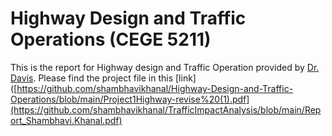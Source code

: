 # Highway Design and Traffic Operations (CEGE 5211) 
This is the report for Highway design and Traffic Operation provided by [Dr. Davis](https://cse.umn.edu/cege/davis-gary). Please find the project file in this [link]([https://github.com/shambhavikhanal/Highway-Design-and-Traffic-Operations/blob/main/Project1Highway-revise%20(1).pdf](https://github.com/shambhavikhanal/TrafficImpactAnalysis/blob/main/Report_Shambhavi.Khanal.pdf)
